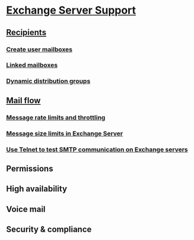 # [Exchange Server Support](index.md)

## [Recipients](index.md)

### [Create user mailboxes](recipients/create-user-mailboxes.md)

### [Linked mailboxes](recipients/linked-mailboxes.md)

### [Dynamic distribution groups](recipients/dynamic-distribution-groups.md)

## [Mail flow](index.md)

### [Message rate limits and throttling](mail-flow/message-rate-limits.md)

### [Message size limits in Exchange Server](mail-flow/message-size-limits.md)

### [Use Telnet to test SMTP communication on Exchange servers](mail-flow/test-smtp-with-telnet.md)

### [](mail-flow/troubleshooting-mail-flow.md)


## Permissions

## High availability

## Voice mail

## Security & compliance